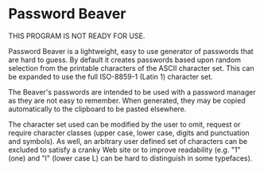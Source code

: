 Password Beaver
===============

THIS PROGRAM IS NOT READY FOR USE.

Password Beaver is a lightweight, easy to use generator of passwords that are hard to guess.
By default it creates passwords based upon random selection from the printable characters
of the ASCII character set. This can be expanded to use the full ISO-8859-1 (Latin 1) character set.

The Beaver's passwords are intended to be used with a password manager as they are not
easy to remember. When generated, they may be copied automatically to the clipboard to
be pasted elsewhere.

The character set used can be modified by the user to omit, request or require
character classes (upper case, lower case, digits and punctuation and symbols).
As well, an arbitrary user defined set of characters can be excluded to satisfy a cranky
Web site or to improve readability (e.g. "1" (one) and "l" (lower case L) can be hard
to distinguish in some typefaces).


